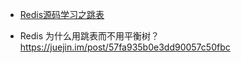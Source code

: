 - [Redis源码学习之跳表](<https://cloud.tencent.com/developer/article/1353762>)

- Redis 为什么用跳表而不用平衡树？<https://juejin.im/post/57fa935b0e3dd90057c50fbc>

